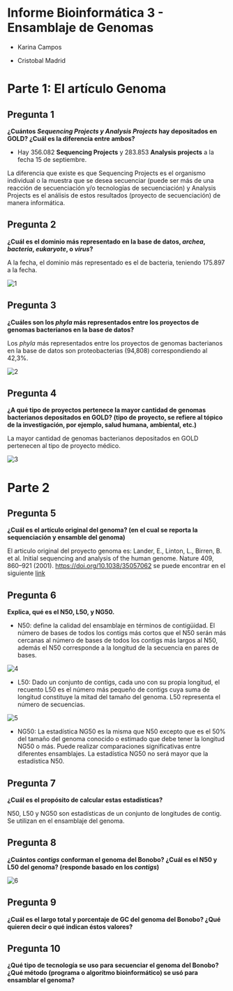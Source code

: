 Informe Bioinformática 3 - Ensamblaje de Genomas
====

* Karina Campos

* Cristobal Madrid

Parte 1: El artículo Genoma
=====

## Pregunta 1

**¿Cuántos *Sequencing Projects y Analysis Projects* hay depositados en GOLD? ¿Cuál es la diferencia entre ambos?**

* Hay 356.082 **Sequencing Projects** y 283.853 **Analysis projects** a la fecha 15 de septiembre. 

La diferencia que existe es que Sequencing Projects es el organismo individual o la muestra que se desea secuenciar (puede ser más de una reacción de secuenciación y/o tecnologías de secuenciación) y Analysis Projects es el análisis de estos resultados (proyecto de secuenciación) de manera informática.

## Pregunta 2

**¿Cuál es el dominio más representado en la base de datos, *archea*, *bacteria*, *eukaryote*, o *virus*?**


A la fecha, el dominio más representado es el de bacteria, teniendo 175.897 a la fecha.

![1](https://raw.githubusercontent.com/CoderProgramerPro/bioinformatica/master/informe%203/Imagenes%20informe%203/1.png)

## Pregunta 3

**¿Cuáles son los *phyla* más representados entre los proyectos de genomas bacterianos en la base de datos?**

Los *phyla* más representados entre los proyectos de genomas bacterianos en la base de datos son proteobacterias (94,808) correspondiendo al 42,3%.

![2](https://raw.githubusercontent.com/CoderProgramerPro/bioinformatica/master/informe%203/Imagenes%20informe%203/2.png)


## Pregunta 4

**¿A qué tipo de proyectos pertenece la mayor cantidad de genomas bacterianos depositados en GOLD? 
(tipo de proyecto, se refiere al tópico de la investigación, por ejemplo, salud humana, ambiental, etc.)**


La mayor cantidad de genomas bacterianos depositados en GOLD pertenecen al tipo de proyecto médico.

![3](https://raw.githubusercontent.com/CoderProgramerPro/bioinformatica/master/informe%203/Imagenes%20informe%203/3.png)

Parte 2
====

## Pregunta 5

**¿Cuál es el artículo original del genoma? (en el cual se reporta la sequenciación y ensamble del genoma)**

El articulo original del proyecto genoma es: Lander, E., Linton, L., Birren, B. et al. Initial sequencing and analysis of the human genome. Nature 409, 860–921 (2001). https://doi.org/10.1038/35057062 se puede encontrar en el siguiente [link](https://www.nature.com/articles/35057062)

## Pregunta 6

**Explica, qué es el N50, L50, y NG50.**

* N50: define la calidad del ensamblaje en términos de contigüidad. El número de bases de todos los contigs más cortos que el N50 serán más cercanas al número de bases de todos los contigs más largos al N50, además el N50 corresponde a la longitud de la secuencia en pares de bases.


![4](https://raw.githubusercontent.com/CoderProgramerPro/bioinformatica/master/informe%203/Imagenes%20informe%203/4.png)


* L50: Dado un conjunto de contigs, cada uno con su propia longitud, el recuento L50 es el número más pequeño de contigs cuya suma de longitud constituye la mitad del tamaño del genoma. L50 representa el número de secuencias.

![5](https://raw.githubusercontent.com/CoderProgramerPro/bioinformatica/master/informe%203/Imagenes%20informe%203/5.png)


* NG50: La estadística NG50 es la misma que N50 excepto que es el 50% del tamaño del genoma conocido o estimado que debe tener la longitud NG50 o más. Puede realizar comparaciones significativas entre diferentes ensamblajes. La estadística NG50 no será mayor que la estadística N50.


## Pregunta 7

**¿Cuál es el propósito de calcular estas estadísticas?**

N50, L50 y NG50 son estadísticas de un conjunto de longitudes de contig. Se utilizan en el ensamblaje del genoma.

## Pregunta 8

**¿Cuántos *contigs* conforman el genoma del Bonobo? ¿Cuál es el N50 y L50 del genoma? (responde basado en los *contigs*)**



![6](https://raw.githubusercontent.com/CoderProgramerPro/bioinformatica/master/informe%203/Imagenes%20informe%203/6.png)


## Pregunta 9

**¿Cuál es el largo total y porcentaje de GC del genoma del Bonobo? ¿Qué quieren decir o qué indican éstos valores?**

## Pregunta 10

**¿Qué tipo de tecnología se uso para secuenciar el genoma del Bonobo? ¿Qué método (programa o algorítmo bioinformático) se usó para ensamblar el genoma?**



